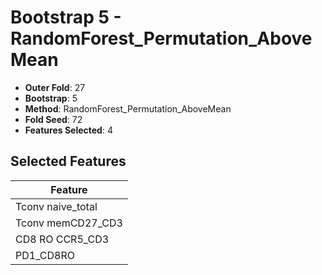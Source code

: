 # Bootstrap 5 - RandomForest_Permutation_AboveMean

- **Outer Fold**: 27
- **Bootstrap**: 5
- **Method**: RandomForest_Permutation_AboveMean
- **Fold Seed**: 72
- **Features Selected**: 4

## Selected Features

| Feature |
|---------|
| Tconv naive_total |
| Tconv memCD27_CD3 |
| CD8 RO CCR5_CD3 |
| PD1_CD8RO |
